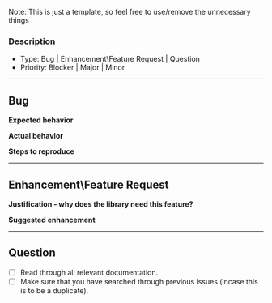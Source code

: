 Note: This is just a template, so feel free to use/remove the unnecessary things

### Description
- Type: Bug | Enhancement\Feature Request | Question
- Priority: Blocker | Major | Minor

---------------------------------------------------------------
## Bug

**Expected behavior**

**Actual behavior**

**Steps to reproduce**

----------------------------------------------------------------
## Enhancement\Feature Request

**Justification - why does the library need this feature?**

**Suggested enhancement**

-----------------------------------------------------------------

## Question

- [ ] Read through all relevant documentation.
- [ ] Make sure that you have searched through previous issues (incase this is to be a duplicate).